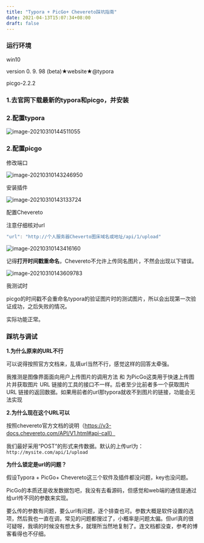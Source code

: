 ```yaml
---
title: "Typora + PicGo+ Chevereto踩坑指南"
date: 2021-04-13T15:07:34+08:00
draft: false
---
```


### **运行环境**

win10

version 0. 9. 98 (beta)★website★@typora

picgo-2.2.2

### 1.去官网下载最新的typora和picgo，并安装

### 2.配置typora

![image-20210310144511055](http://www.kro1lsec.com:8080/images/2021/03/10/20210310144511.png)

### 2.配置picgo

修改端口

![image-20210310143246950](http://www.kro1lsec.com:8080/images/2021/03/10/20210310143247.png)

安装插件

![image-20210310143133724](http://www.kro1lsec.com:8080/images/2021/03/10/20210310143133.png)

配置Chevereto

注意仔细核对url

```js
"url": "http://个人服务器Cheverto图床域名或地址/api/1/upload"
```

![image-20210310143416160](http://www.kro1lsec.com:8080/images/2021/03/10/20210310143416.png)

记得**打开时间戳重命名**，Chevereto不允许上传同名图片，不然会出现以下错误。

![image-20210310143609783](http://www.kro1lsec.com:8080/images/2021/03/10/20210310143609.png)

我测试时

picgo的时间戳不会重命名typora的验证图片时的测试图片，所以会出现第一次验证成功，之后失败的情况。

实际功能正常。

### 踩坑与调试

**1.为什么原来的URL不行**

可以说得按照官方文档来，乱填url当然不行，感觉这样的回答太牵强。

我推测是图像界面面向用户上传图片的调用方法 和 为PicGo这类用于快速上传图片并获取图片 URL 链接的工具的接口不一样。后者至少比前者多一个获取图片 URL 链接的返回数据。如果用前者的url那typora就收不到图片的链接，功能会无法实现

**2.为什么现在这个URL可以**

按照chevereto官方文档的说明（https://v3-docs.chevereto.com/API/V1.html#api-call）

我们最好采用“POST”的形式来传数据。默认的上传url为：
`http://mysite.com/api/1/upload`

**为什么锁定是url的问题？**

假设Typora + PicGo+ Chevereto这三个软件及插件都没问题，key也没问题。

PicGo的本质还是收发数据包吧，我没有去看源码，但感觉和web端的通信是通过给url传不同的参数来实现。

要么传的参数有问题，要么url有问题，逐个排查也可。参数大概是软件设置的选项，然后我也一直在调，常见的问题都搜过了，小概率是问题太偏。但url真的很可疑呀，我填的时候没有想太多，就理所当然地复制了。连文档都没查，参考的博客看得也不仔细。